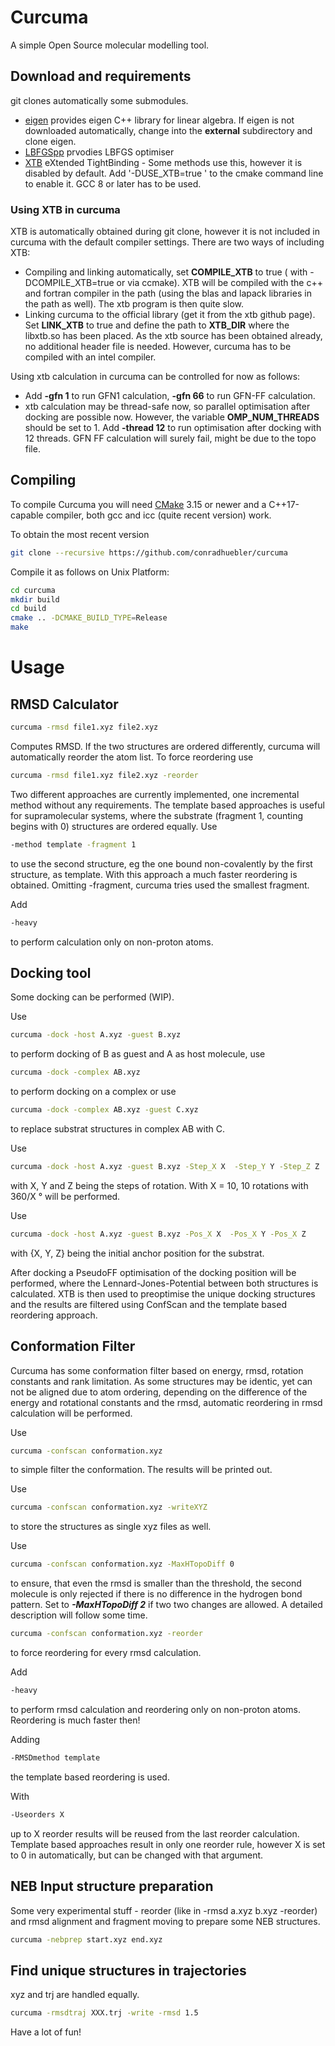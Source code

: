 # Curcuma

A simple Open Source molecular modelling tool.

## Download and requirements
git clones automatically some submodules.
- [eigen](https://gitlab.com/libeigen/eigen) provides eigen C++ library for linear algebra. If eigen is not downloaded automatically, change into the **external** subdirectory and clone eigen.
- [LBFGSpp](https://github.com/yixuan/LBFGSpp/) prvodies LBFGS optimiser
- [XTB](https://github.com/grimme-lab/xtb) eXtended TightBinding - Some methods use this, however it is disabled by default. Add '-DUSE_XTB=true ' to the cmake command line to enable it. GCC 8 or later has to be used.

### Using XTB in curcuma
XTB is automatically obtained during git clone, however it is not included in curcuma with the default compiler settings. There are two ways of including XTB:
- Compiling and linking automatically, set **COMPILE_XTB** to true ( with -DCOMPILE_XTB=true or via ccmake). XTB will be compiled with the c++ and fortran compiler in the path (using the blas and lapack libraries in the path as well). The xtb program is then quite slow.
- Linking curcuma to the official library (get it from the xtb github page). Set **LINK_XTB** to true and define the path to **XTB_DIR** where the libxtb.so has been placed. As the xtb source has been obtained already, no additional header file is needed. However, curcuma has to be compiled with an intel compiler.

Using xtb calculation in curcuma can be controlled for now as follows:
- Add **-gfn 1** to run GFN1 calculation, **-gfn 66** to run GFN-FF calculation.
- xtb calculation may be thread-safe now, so parallel optimisation after docking are possible now. However, the variable **OMP_NUM_THREADS** should be set to 1. Add **-thread 12** to run optimisation after docking with 12 threads. GFN FF calculation will surely fail, might be due to the topo file.

## Compiling
To compile Curcuma you will need [CMake](https://cmake.org/download/) 3.15 or newer and a C++17-capable compiler, both gcc and icc (quite recent version) work.

To obtain the most recent version
```sh
git clone --recursive https://github.com/conradhuebler/curcuma
```

Compile it as follows on Unix Platform:
```sh
cd curcuma 
mkdir build
cd build
cmake .. -DCMAKE_BUILD_TYPE=Release
make
```

# Usage

## RMSD Calculator
```sh
curcuma -rmsd file1.xyz file2.xyz
```
Computes RMSD. If the two structures are ordered differently, curcuma will automatically reorder the atom list. To force reordering use
```sh
curcuma -rmsd file1.xyz file2.xyz -reorder
```

Two different approaches are currently implemented, one incremental method without any requirements. The template based approaches is useful for supramolecular systems, where the substrate (fragment 1, counting begins with 0) structures are ordered equally. Use
```sh
-method template -fragment 1
```
to use the second structure, eg the one bound non-covalently by the first structure, as template. With this approach a much faster reordering is obtained. Omitting -fragment, curcuma tries used the smallest fragment.

Add
```sh
-heavy
```
to perform calculation only on non-proton atoms.

## Docking tool
Some docking can be performed (WIP).

Use
```sh
curcuma -dock -host A.xyz -guest B.xyz
```
to perform docking of B as guest and A as host molecule, use
```sh
curcuma -dock -complex AB.xyz
```
to perform docking on a complex or use
```sh
curcuma -dock -complex AB.xyz -guest C.xyz
```
to replace substrat structures in complex AB with C.


Use
```sh
curcuma -dock -host A.xyz -guest B.xyz -Step_X X  -Step_Y Y -Step_Z Z
```
with X, Y and Z being the steps of rotation. With X = 10, 10 rotations with 360/X ° will be performed.

Use
```sh
curcuma -dock -host A.xyz -guest B.xyz -Pos_X X  -Pos_X Y -Pos_X Z
```
with {X, Y, Z} being the initial anchor position for the substrat.

After docking a PseudoFF optimisation of the docking position will be performed, where the Lennard-Jones-Potential between both structures is calculated. XTB is then used to preoptimise the unique docking structures and the results are filtered using ConfScan and the template based reordering approach.

## Conformation Filter
Curcuma has some conformation filter based on energy, rmsd, rotation constants and rank limitation. As some structures may be identic, yet can not be aligned due to atom ordering, depending on the difference of the energy and rotational constants and the rmsd, automatic reordering in rmsd calculation will be performed.

Use
```sh
curcuma -confscan conformation.xyz
```
to simple filter the conformation. The results will be printed out.

Use
```sh
curcuma -confscan conformation.xyz -writeXYZ
```
to store the structures as single xyz files as well.

Use
```sh
curcuma -confscan conformation.xyz -MaxHTopoDiff 0
```
to ensure, that even the rmsd is smaller than the threshold, the second molecule is only rejected if there is no difference in the hydrogen bond pattern. Set to ***-MaxHTopoDiff 2*** if two two changes are allowed. A detailed description will follow some time.
```sh
curcuma -confscan conformation.xyz -reorder
```
to force reordering for every rmsd calculation.

Add
```sh
-heavy
```
to perform rmsd calculation and reordering only on non-proton atoms. Reordering is much faster then!

Adding
```sh
-RMSDmethod template
```
the template based reordering is used.

With
```sh
-Useorders X
```
up to X reorder results will be reused from the last reorder calculation. Template based approaches result in only one reorder rule, however X is set to 0 in automatically, but can be changed with that argument.
## NEB Input structure preparation
Some very experimental stuff - reorder (like in -rmsd a.xyz b.xyz -reorder) and rmsd alignment and fragment moving to prepare some NEB structures.

```sh
curcuma -nebprep start.xyz end.xyz
```

## Find unique structures in trajectories
xyz and trj are handled equally.
```sh
curcuma -rmsdtraj XXX.trj -write -rmsd 1.5
```


Have a lot of fun!
